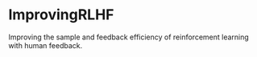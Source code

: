 # ImprovingRLHF
Improving the sample and feedback efficiency of reinforcement learning with human feedback.
